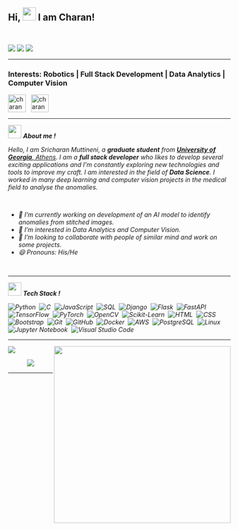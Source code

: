 ## Hi, <img src="https://github.com/msrcharan/Overview/blob/main/Hi.gif" width="30px" height="30px"> I am Charan!
<br>

<p>
<img src="https://img.shields.io/badge/Age-24-blue" />
<img src="https://img.shields.io/badge/Lives-USA-success" />
<img src="https://img.shields.io/badge/Languages-English,Telugu%20%26%20Hindi-brightgreen" />
</p>

<hr>
<h3>Interests: Robotics | Full Stack Development | Data Analytics | Computer Vision</h3>

<p>
<a href="https://www.linkedin.com/in/sricharan-muttineni/" target="_blank"><img align="center" src="https://upload.wikimedia.org/wikipedia/commons/thumb/c/ca/LinkedIn_logo_initials.png/768px-LinkedIn_logo_initials.png" alt="charan" height="40" width="40" /></a>&nbsp;&nbsp;
<a href="https://twitter.com/sricharanmuttin" target="_blank"><img align="center" src="https://upload.wikimedia.org/wikipedia/sco/thumb/9/9f/Twitter_bird_logo_2012.svg/1200px-Twitter_bird_logo_2012.svg.png" alt="charan" height="40" width="40" /></a>
</p>

<hr>

<img src="https://media.giphy.com/media/iY8CRBdQXODJSCERIr/giphy.gif" width="30px" height="30px"> ***About me !*** 

<p>
  <em>
    Hello, I am Sricharan Muttineni, a <b>graduate student</b> from <a target="_blank" href="https://uga.edu/"> <b>University of Georgia</b>, Athens</a>. I am a <b>full stack developer</b> who likes to develop several exciting applications and I'm constantly exploring new technologies and tools to improve my craft. I am interested in the field of <b>Data Science</b>. I worked in many deep learning and computer vision projects in the medical field to analyse the anomalies.
</p>
 
<br>
  
- 🔭 I’m currently working on development of an AI model to identify anomalies from stitched images.  
- 🌱 I’m interested in Data Analytics and Computer Vision.  
- 👯 I’m looking to collaborate with people of similar mind and work on some projects.  
- 😄 Pronouns: His/He  

<br>
<hr>

<img src="https://media.giphy.com/media/iY8CRBdQXODJSCERIr/giphy.gif" width="30px" height="30px"> ***Tech Stack !***  

![Python](https://img.shields.io/badge/-Python-05122A?style=flat&logo=python)&nbsp;
![C](https://img.shields.io/badge/-C-05122A?style=flat&logo=C&logoColor=A8B9CC)&nbsp;
![JavaScript](https://img.shields.io/badge/-JavaScript-05122A?style=flat&logo=javascript)&nbsp;
![SQL](https://img.shields.io/badge/-SQL-05122A?style=flat&logo=sql&logoColor=4479A1)&nbsp;
![Django](https://img.shields.io/badge/-Django-05122A?style=flat&logo=django&logoColor=092E20)&nbsp;
![Flask](https://img.shields.io/badge/-Flask-05122A?style=flat&logo=flask&logoColor=000000)&nbsp;
![FastAPI](https://img.shields.io/badge/-FastAPI-05122A?style=flat&logo=fastapi&logoColor=009688)&nbsp;
![TensorFlow](https://img.shields.io/badge/-TensorFlow-05122A?style=flat&logo=tensorflow&logoColor=FF6F00)&nbsp;
![PyTorch](https://img.shields.io/badge/-PyTorch-05122A?style=flat&logo=pytorch&logoColor=EE4C2C)&nbsp;
![OpenCV](https://img.shields.io/badge/-OpenCV-05122A?style=flat&logo=opencv&logoColor=5C3EE8)&nbsp;
![Scikit-Learn](https://img.shields.io/badge/-ScikitLearn-05122A?style=flat&logo=scikit-learn&logoColor=F7931E)&nbsp;
![HTML](https://img.shields.io/badge/-HTML-05122A?style=flat&logo=HTML5)&nbsp;
![CSS](https://img.shields.io/badge/-CSS-05122A?style=flat&logo=CSS3&logoColor=1572B6)&nbsp;
![Bootstrap](https://img.shields.io/badge/-Bootstrap-05122A?style=flat&logo=bootstrap&logoColor=563D7C)&nbsp;
![Git](https://img.shields.io/badge/-Git-05122A?style=flat&logo=git)&nbsp;
![GitHub](https://img.shields.io/badge/-GitHub-05122A?style=flat&logo=github)&nbsp;
![Docker](https://img.shields.io/badge/-Docker-05122A?style=flat&logo=docker&logoColor=2496ED)&nbsp;
![AWS](https://img.shields.io/badge/-AWS-05122A?style=flat&logo=amazon-aws&logoColor=FF9900)&nbsp;
![PostgreSQL](https://img.shields.io/badge/-PostgreSQL-05122A?style=flat&logo=postgresql&logoColor=336791)&nbsp;
![Linux](https://img.shields.io/badge/-Linux-05122A?style=flat&logo=linux&logoColor=FCC624)&nbsp;
![Jupyter Notebook](https://img.shields.io/badge/-Jupyter%20Notebook-05122A?style=flat&logo=jupyter&logoColor=F37626)&nbsp;
![Visual Studio Code](https://img.shields.io/badge/-Visual%20Studio%20Code-05122A?style=flat&logo=visual-studio-code&logoColor=007ACC)

<hr>

<p><img align="right" src="https://github-readme-stats.vercel.app/api?username=msrcharan&count_private=true&show_icons=true&theme=chartreuse-dark&include_all_commits=true" width="400"></p> 
<p><img src="https://github-readme-stats.vercel.app/api/top-langs/?username=msrcharan&layout=compact&hide=TSQL&theme=chartreuse-dark"></p>
<p align="center"><img src="https://github-readme-streak-stats.herokuapp.com?user=msrcharan&theme=chartreuse-dark"></p>

<hr>

<!--<p align="center"><b>Visitor's Count</b></p>
<p align="center"><img src="https://profile-counter.glitch.me/msrcharan/count.svg" alt="visitor badge"/></p>
<!-- ![Visitor Count](https://profile-counter.glitch.me/msrcharan/count.svg) -->
